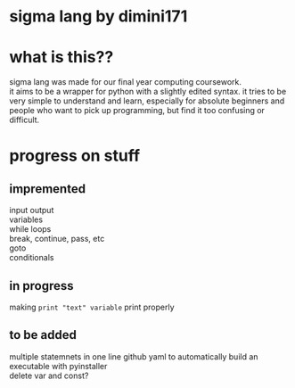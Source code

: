 # sigma lang by dimini171

# what is this??
sigma lang was made for our final year computing coursework.   
it aims to be a wrapper for python with a slightly edited syntax. 
it tries to be very simple to understand and learn, especially for absolute beginners and people who want to pick up programming, but find it too confusing or difficult.  

# progress on stuff
## impremented
input output  
variables  
while loops  
break, continue, pass, etc  
goto  
conditionals  


## in progress 
making `print "text" variable` print properly

## to be added
multiple statemnets in one line
github yaml to automatically build an executable with pyinstaller  
delete var and const?  